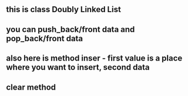 ## this is class Doubly Linked List
## you can push_back/front data and pop_back/front data
## also here is method inser - first value is a place where you want to insert, second data
## clear method
